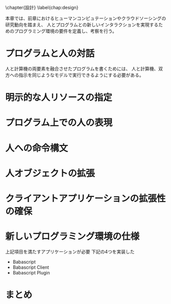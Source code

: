 \chapter{設計}
\label{chap:design}

本章では、前章におけるヒューマンコンピュテーションやクラウドソーシングの研究動向を踏まえ、
人とプログラムとの新しいインタラクションを実現するためのプログラミング環境の要件を定義し、考察を行う。

# プログラムと人の対話

人と計算機の両要素を融合させたプログラムを書くためには、
人と計算機、双方への指示を同じようなモデルで実行できるようにする必要がある。



# 明示的な人リソースの指定

# プログラム上での人の表現

# 人への命令構文

# 人オブジェクトの拡張

# クライアントアプリケーションの拡張性の確保

# 新しいプログラミング環境の仕様

上記項目を満たすアプリケーションが必要
下記の4つを実装した

- Babascript
- Babascript Client
- Babascript Plugin

# まとめ
